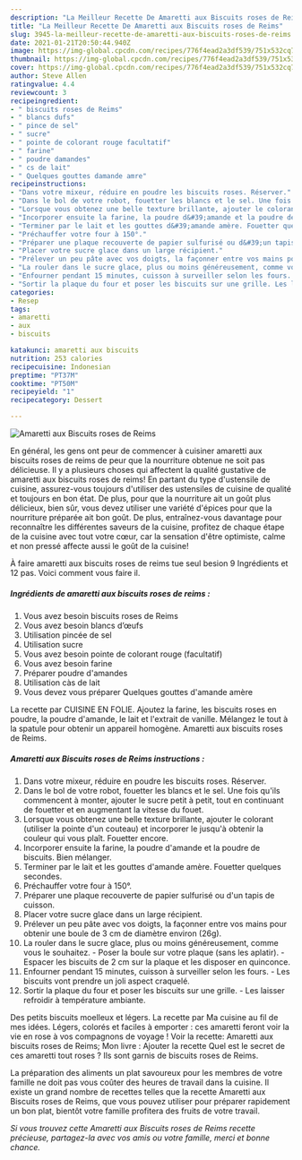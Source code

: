 ```yaml
---
description: "La Meilleur Recette De Amaretti aux Biscuits roses de Reims"
title: "La Meilleur Recette De Amaretti aux Biscuits roses de Reims"
slug: 3945-la-meilleur-recette-de-amaretti-aux-biscuits-roses-de-reims
date: 2021-01-21T20:50:44.940Z
image: https://img-global.cpcdn.com/recipes/776f4ead2a3df539/751x532cq70/amaretti-aux-biscuits-roses-de-reims-photo-principale-de-la-recette.jpg
thumbnail: https://img-global.cpcdn.com/recipes/776f4ead2a3df539/751x532cq70/amaretti-aux-biscuits-roses-de-reims-photo-principale-de-la-recette.jpg
cover: https://img-global.cpcdn.com/recipes/776f4ead2a3df539/751x532cq70/amaretti-aux-biscuits-roses-de-reims-photo-principale-de-la-recette.jpg
author: Steve Allen
ratingvalue: 4.4
reviewcount: 3
recipeingredient:
- " biscuits roses de Reims"
- " blancs dufs"
- " pince de sel"
- " sucre"
- " pointe de colorant rouge facultatif"
- " farine"
- " poudre damandes"
- " cs de lait"
- " Quelques gouttes damande amre"
recipeinstructions:
- "Dans votre mixeur, réduire en poudre les biscuits roses. Réserver."
- "Dans le bol de votre robot, fouetter les blancs et le sel. Une fois qu&#39;ils commencent à monter, ajouter le sucre petit à petit, tout en continuant de fouetter et en augmentant la vitesse du fouet."
- "Lorsque vous obtenez une belle texture brillante, ajouter le colorant (utiliser la pointe d&#39;un couteau) et incorporer le jusqu&#39;à obtenir la couleur qui vous plaît. Fouetter encore."
- "Incorporer ensuite la farine, la poudre d&#39;amande et la poudre de biscuits. Bien mélanger."
- "Terminer par le lait et les gouttes d&#39;amande amère. Fouetter quelques secondes."
- "Préchauffer votre four à 150°."
- "Préparer une plaque recouverte de papier sulfurisé ou d&#39;un tapis de cuisson."
- "Placer votre sucre glace dans un large récipient."
- "Prélever un peu pâte avec vos doigts, la façonner entre vos mains pour obtenir une boule de 3 cm de diamètre environ (26g)."
- "La rouler dans le sucre glace, plus ou moins généreusement, comme vous le souhaitez. Poser la boule sur votre plaque (sans les aplatir). Espacer les biscuits de 2 cm sur la plaque et les disposer en quinconce."
- "Enfourner pendant 15 minutes, cuisson à surveiller selon les fours. Les biscuits vont prendre un joli aspect craquelé."
- "Sortir la plaque du four et poser les biscuits sur une grille. Les laisser refroidir à température ambiante."
categories:
- Resep
tags:
- amaretti
- aux
- biscuits

katakunci: amaretti aux biscuits 
nutrition: 253 calories
recipecuisine: Indonesian
preptime: "PT37M"
cooktime: "PT50M"
recipeyield: "1"
recipecategory: Dessert

---
```



![Amaretti aux Biscuits roses de Reims](https://img-global.cpcdn.com/recipes/776f4ead2a3df539/751x532cq70/amaretti-aux-biscuits-roses-de-reims-photo-principale-de-la-recette.jpg)

En général, les gens ont peur de commencer à cuisiner amaretti aux biscuits roses de reims de peur que la nourriture obtenue ne soit pas délicieuse. Il y a plusieurs choses qui affectent la qualité gustative de amaretti aux biscuits roses de reims! En partant du type d'ustensile de cuisine, assurez-vous toujours d'utiliser des ustensiles de cuisine de qualité et toujours en bon état. De plus, pour que la nourriture ait un goût plus délicieux, bien sûr, vous devez utiliser une variété d'épices pour que la nourriture préparée ait bon goût. De plus, entraînez-vous davantage pour reconnaître les différentes saveurs de la cuisine, profitez de chaque étape de la cuisine avec tout votre cœur, car la sensation d'être optimiste, calme et non pressé affecte aussi le goût de la cuisine!

<!--inarticleads1-->

À faire amaretti aux biscuits roses de reims tue seul besion 9 Ingrédients et 12 pas. Voici comment vous faire il.

##### Ingrédients de amaretti aux biscuits roses de reims :

1. Vous avez besoin  biscuits roses de Reims
1. Vous avez besoin  blancs d’œufs
1. Utilisation  pincée de sel
1. Utilisation  sucre
1. Vous avez besoin  pointe de colorant rouge (facultatif)
1. Vous avez besoin  farine
1. Préparer  poudre d&#39;amandes
1. Utilisation  càs de lait
1. Vous devez vous préparer  Quelques gouttes d&#39;amande amère


La recette par CUISINE EN FOLIE. Ajoutez la farine, les biscuits roses en poudre, la poudre d&#39;amande, le lait et l&#39;extrait de vanille. Mélangez le tout à la spatule pour obtenir un appareil homogène. Amaretti aux biscuits roses de Reims. 

<!--inarticleads2-->

##### Amaretti aux Biscuits roses de Reims instructions :

1. Dans votre mixeur, réduire en poudre les biscuits roses. Réserver.
1. Dans le bol de votre robot, fouetter les blancs et le sel. Une fois qu&#39;ils commencent à monter, ajouter le sucre petit à petit, tout en continuant de fouetter et en augmentant la vitesse du fouet.
1. Lorsque vous obtenez une belle texture brillante, ajouter le colorant (utiliser la pointe d&#39;un couteau) et incorporer le jusqu&#39;à obtenir la couleur qui vous plaît. Fouetter encore.
1. Incorporer ensuite la farine, la poudre d&#39;amande et la poudre de biscuits. Bien mélanger.
1. Terminer par le lait et les gouttes d&#39;amande amère. Fouetter quelques secondes.
1. Préchauffer votre four à 150°.
1. Préparer une plaque recouverte de papier sulfurisé ou d&#39;un tapis de cuisson.
1. Placer votre sucre glace dans un large récipient.
1. Prélever un peu pâte avec vos doigts, la façonner entre vos mains pour obtenir une boule de 3 cm de diamètre environ (26g).
1. La rouler dans le sucre glace, plus ou moins généreusement, comme vous le souhaitez. - Poser la boule sur votre plaque (sans les aplatir). - Espacer les biscuits de 2 cm sur la plaque et les disposer en quinconce.
1. Enfourner pendant 15 minutes, cuisson à surveiller selon les fours. - Les biscuits vont prendre un joli aspect craquelé.
1. Sortir la plaque du four et poser les biscuits sur une grille. - Les laisser refroidir à température ambiante.


Des petits biscuits moelleux et légers. La recette par Ma cuisine au fil de mes idées. Légers, colorés et faciles à emporter : ces amaretti feront voir la vie en rose à vos compagnons de voyage ! Voir la recette: Amaretti aux biscuits roses de Reims; Mon livre : Ajouter la recette Quel est le secret de ces amaretti tout roses ? Ils sont garnis de biscuits roses de Reims. 

<!--inarticleads1-->

<p>
La préparation des aliments un plat savoureux pour les membres de votre famille ne doit pas vous coûter des heures de travail dans la cuisine. Il existe un grand nombre de recettes telles que la recette Amaretti aux Biscuits roses de Reims, que vous pouvez utiliser pour préparer rapidement un bon plat, bientôt votre famille profitera des fruits de votre travail.
</p>

<p>
<i>Si vous trouvez cette Amaretti aux Biscuits roses de Reims recette précieuse, partagez-la avec vos amis ou votre famille, merci et bonne chance.</i>
</p>
